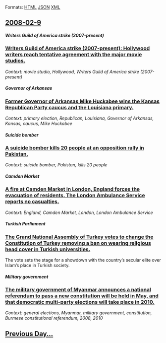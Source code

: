 
Formats: [HTML](2008/02/9/index.html)  [JSON](2008/02/9/index.json)  [XML](2008/02/9/index.xml)  

## [2008-02-9](/news/2008/02/9/index.md)

##### Writers Guild of America strike (2007-present)
### [ Writers Guild of America strike (2007-present): Hollywood writers reach tentative agreement with the major movie studios. ](/news/2008/02/9/writers-guild-of-america-strike-2007apresent-hollywood-writers-reach-tentative-agreement-with-the-major-movie-studios.md)
_Context: movie studio, Hollywood, Writers Guild of America strike (2007-present)_

##### Governor of Arkansas
### [ Former Governor of Arkansas Mike Huckabee wins the Kansas Republican Party caucus and the Louisiana primary. ](/news/2008/02/9/former-governor-of-arkansas-mike-huckabee-wins-the-kansas-republican-party-caucus-and-the-louisiana-primary.md)
_Context: primary election, Republican, Louisiana, Governor of Arkansas, Kansas, caucus, Mike Huckabee_

##### Suicide bomber
### [ A suicide bomber kills 20 people at an opposition rally in Pakistan. ](/news/2008/02/9/a-suicide-bomber-kills-20-people-at-an-opposition-rally-in-pakistan.md)
_Context: suicide bomber, Pakistan, kills 20 people_

##### Camden Market
### [ A fire at Camden Market in London, England forces the evacuation of residents. The London Ambulance Service reports no casualties. ](/news/2008/02/9/a-fire-at-camden-market-in-london-england-forces-the-evacuation-of-residents-the-london-ambulance-service-reports-no-casualties.md)
_Context: England, Camden Market, London, London Ambulance Service_

##### Turkish Parliament
### [ The Grand National Assembly of Turkey votes to change the Constitution of Turkey removing a ban on wearing religious head cover in Turkish universities. ](/news/2008/02/9/the-grand-national-assembly-of-turkey-votes-to-change-the-constitution-of-turkey-removing-a-ban-on-wearing-religious-head-cover-in-turkish.md)
The vote sets the stage for a showdown with the country’s secular elite over Islam’s place in Turkish society.

##### Military government
### [ The military government of Myanmar announces a national referendum to pass a new constitution will be held in May, and that democratic multi-party elections will take place in 2010. ](/news/2008/02/9/the-military-government-of-myanmar-announces-a-national-referendum-to-pass-a-new-constitution-will-be-held-in-may-and-that-democratic-mult.md)
_Context: general elections, Myanmar, military government, constitution, Burmese constitutional referendum, 2008, 2010_

## [Previous Day...](/news/2008/02/8/index.md)


